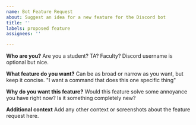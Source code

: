 ```yaml
---
name: Bot Feature Request
about: Suggest an idea for a new feature for the Discord bot
title: ''
labels: proposed feature
assignees: ''

---
```


**Who are you?**
Are you a student? TA? Faculty? Discord username is optional but nice.

**What feature do you want?**
Can be as broad or narrow as you want, but keep it concise. "I want a command that does this one specific thing"

**Why do you want this feature?**
Would this feature solve some annoyance you have right now? Is it something completely new?

**Additional context**
Add any other context or screenshots about the feature request here.
